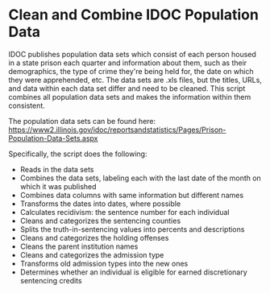 # Clean and Combine IDOC Population Data

IDOC publishes population data sets which consist of each person housed in a state prison each quarter and information about them, such as their demographics, the type of crime they're being held for, the date on which they were apprehended, etc. The data sets are .xls files, but the titles, URLs, and data within each data set differ and need to be cleaned. This script combines all population data sets and makes the information within them consistent.

The population data sets can be found here: https://www2.illinois.gov/idoc/reportsandstatistics/Pages/Prison-Population-Data-Sets.aspx

Specifically, the script does the following:
* Reads in the data sets
* Combines the data sets, labeling each with the last date of the month on which it was published
* Combines data columns with same information but different names
* Transforms the dates into dates, where possible
* Calculates recidivism: the sentence number for each individual
* Cleans and categorizes the sentencing counties
* Splits the truth-in-sentencing values into percents and descriptions
* Cleans and categorizes the holding offenses
* Cleans the parent institution names
* Cleans and categorizes the admission type
* Transforms old admission types into the new ones
* Determines whether an individual is eligible for earned discretionary sentencing credits
